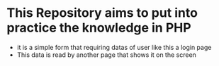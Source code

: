 # This Repository aims to put into practice the knowledge in PHP

- it is a simple form that requiring datas of user like this a login page
- This data is read by another page that shows it on the screen
